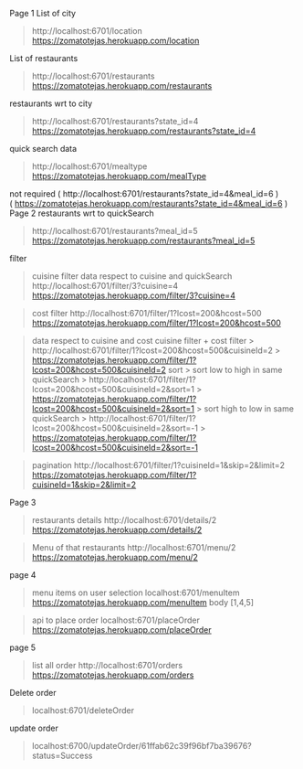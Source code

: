Page 1
List of city
> http://localhost:6701/location
> https://zomatotejas.herokuapp.com/location

List of restaurants 
> http://localhost:6701/restaurants
> https://zomatotejas.herokuapp.com/restaurants

restaurants wrt to city 
> http://localhost:6701/restaurants?state_id=4
> https://zomatotejas.herokuapp.com/restaurants?state_id=4

quick search data  
> http://localhost:6701/mealtype
> https://zomatotejas.herokuapp.com/mealType

not required ( http://localhost:6701/restaurants?state_id=4&meal_id=6 )  
             ( https://zomatotejas.herokuapp.com/restaurants?state_id=4&meal_id=6 )  
Page 2
restaurants wrt to quickSearch 
> http://localhost:6701/restaurants?meal_id=5
> https://zomatotejas.herokuapp.com/restaurants?meal_id=5

filter
> cuisine filter
  data respect to cuisine and quickSearch 
  > http://localhost:6701/filter/3?cuisine=4
  > https://zomatotejas.herokuapp.com/filter/3?cuisine=4

> cost filter
  > http://localhost:6701/filter/1?lcost=200&hcost=500
  > https://zomatotejas.herokuapp.com/filter/1?lcost=200&hcost=500

> data respect to cuisine and cost 
  > cuisine filter + cost filter 
    > http://localhost:6701/filter/1?lcost=200&hcost=500&cuisineId=2
    > https://zomatotejas.herokuapp.com/filter/1?lcost=200&hcost=500&cuisineId=2
  > sort
    > sort low to high in same quickSearch
        > http://localhost:6701/filter/1?lcost=200&hcost=500&cuisineId=2&sort=1
        > https://zomatotejas.herokuapp.com/filter/1?lcost=200&hcost=500&cuisineId=2&sort=1
    > sort high to low in same quickSearch
        > http://localhost:6701/filter/1?lcost=200&hcost=500&cuisineId=2&sort=-1
        > https://zomatotejas.herokuapp.com/filter/1?lcost=200&hcost=500&cuisineId=2&sort=-1

> pagination
  > http://localhost:6701/filter/1?cuisineId=1&skip=2&limit=2
  > https://zomatotejas.herokuapp.com/filter/1?cuisineId=1&skip=2&limit=2


Page 3
> restaurants details
  > http://localhost:6701/details/2
  > https://zomatotejas.herokuapp.com/details/2

> Menu of that restaurants
  > http://localhost:6701/menu/2
  > https://zomatotejas.herokuapp.com/menu/2


page 4
> menu items on user selection
  > localhost:6701/menuItem
  > https://zomatotejas.herokuapp.com/menuItem
  > body [1,4,5]

> api to place order
  > localhost:6701/placeOrder
  > https://zomatotejas.herokuapp.com/placeOrder

page 5
> list all order
  > http://localhost:6701/orders
  > https://zomatotejas.herokuapp.com/orders

Delete order 
> localhost:6701/deleteOrder
 

update order
 > localhost:6700/updateOrder/61ffab62c39f96bf7ba39676?status=Success